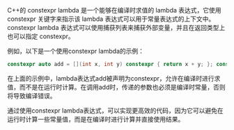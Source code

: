 
C++的 constexpr lambda 是一个能够在编译时求值的 lambda 表达式，它使用 constexpr 关键字来指示该 lambda 表达式可以用于常量表达式的上下文中。constexpr lambda 表达式可以使用捕获列表来捕获外部变量，并且在返回类型上也可以指定 constexpr。

例如，以下是一个使用constexpr lambda的示例：


```c++
constexpr auto add = [](int x, int y) constexpr { return x + y; }; constexpr int result = add(2, 3); // 在编译时求值，result将被赋值为5`
```

在上面的示例中，lambda表达式add被声明为constexpr，允许在编译时进行求值，而不是在运行时计算。在调用add时，传递的参数也必须是编译时常量，否则将导致编译错误。

通过使用constexpr lambda表达式，可以实现更高效的代码，因为它可以避免在运行时计算一些常量值，而是在编译时进行计算并直接使用结果。